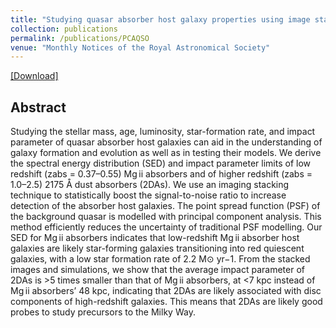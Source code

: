 ```yaml
---
title: "Studying quasar absorber host galaxy properties using image stacking technique"
collection: publications
permalink: /publications/PCAQSO
venue: "Monthly Notices of the Royal Astronomical Society"
---
```

[[Download]](https://academic.oup.com/mnras/article/481/2/1469/5090162)

## Abstract
Studying the stellar mass, age, luminosity, star-formation rate, and impact parameter of quasar absorber host galaxies can aid in the understanding of galaxy formation and evolution as well as in testing their models. We derive the spectral energy distribution (SED) and impact parameter limits of low redshift (zabs = 0.37–0.55) Mg ii absorbers and of higher redshift (zabs = 1.0–2.5) 2175 Å dust absorbers (2DAs). We use an imaging stacking technique to statistically boost the signal-to-noise ratio to increase detection of the absorber host galaxies. The point spread function (PSF) of the background quasar is modelled with principal component analysis. This method efficiently reduces the uncertainty of traditional PSF modelling. Our SED for Mg ii absorbers indicates that low-redshift Mg ii absorber host galaxies are likely star-forming galaxies transitioning into red quiescent galaxies, with a low star formation rate of 2.2 M⊙ yr−1. From the stacked images and simulations, we show that the average impact parameter of 2DAs is >5 times smaller than that of Mg ii absorbers, at <7 kpc instead of Mg ii absorbers’ 48 kpc, indicating that 2DAs are likely associated with disc components of high-redshift galaxies. This means that 2DAs are likely good probes to study precursors to the Milky Way.

